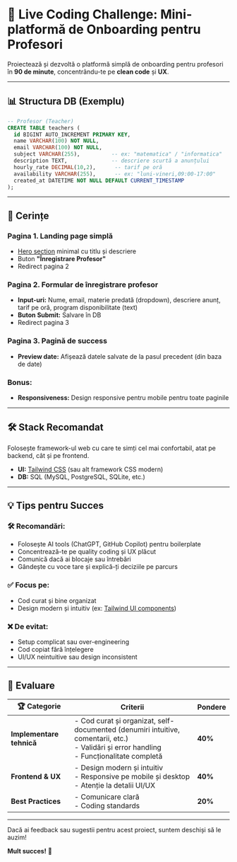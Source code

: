 # 🚀 Live Coding Challenge: Mini-platformă de Onboarding pentru Profesori

Proiectează și dezvoltă o platformă simplă de onboarding pentru profesori în **90 de minute**, concentrându-te pe **clean code** și **UX**.

---

## 📊 Structura DB (Exemplu)

```sql
-- Profesor (Teacher)
CREATE TABLE teachers (
  id BIGINT AUTO_INCREMENT PRIMARY KEY,
  name VARCHAR(100) NOT NULL,
  email VARCHAR(100) NOT NULL,
  subject VARCHAR(255),          -- ex: "matematica" / "informatica"
  description TEXT,              -- descriere scurtă a anunțului
  hourly_rate DECIMAL(10,2),      -- tarif pe oră
  availability VARCHAR(255),      -- ex: "luni-vineri,09:00-17:00"
  created_at DATETIME NOT NULL DEFAULT CURRENT_TIMESTAMP
);
```

---

## 🎯 Cerințe

### Pagina 1. **Landing page simplă**
- [Hero section](https://tailwindui.com/components/marketing/sections/heroes) minimal cu titlu și descriere
- Buton **"Înregistrare Profesor"**
- Redirect pagina 2

### Pagina 2. **Formular de înregistrare profesor**
- **Input-uri:** Nume, email, materie predată (dropdown), descriere anunț, tarif pe oră, program disponibilitate (text)
- **Buton Submit:** Salvare în DB
- Redirect pagina 3

### Pagina 3. **Pagină de success**
- **Preview date:** Afișează datele salvate de la pasul precedent (din baza de date)

### **Bonus:**
- **Responsiveness:** Design responsive pentru mobile pentru toate paginile

---

## 🛠️ Stack Recomandat

Folosește framework-ul web cu care te simți cel mai confortabil, atat pe backend, cât și pe frontend.

- **UI:** [Tailwind CSS](https://tailwindcss.com/) (sau alt framework CSS modern)
- **DB:** SQL (MySQL, PostgreSQL, SQLite, etc.)

---

## 💡 Tips pentru Succes

### 🛠️ **Recomandări:**
- Folosește AI tools (ChatGPT, GitHub Copilot) pentru boilerplate
- Concentrează-te pe quality coding și UX plăcut
- Comunică dacă ai blocaje sau întrebări
- Gândește cu voce tare și explică-ți deciziile pe parcurs

### ✅ **Focus pe:**
- Cod curat și bine organizat
- Design modern și intuitiv (ex: [Tailwind UI components](https://tailwindui.com/components))

### ❌ **De evitat:**
- Setup complicat sau over-engineering
- Cod copiat fără înțelegere
- UI/UX neintuitive sau design inconsistent

---

## 🎯 Evaluare

| 🏆 **Categorie**       | **Criterii**                                                                                                                                                                    | **Pondere** |
|------------------------|---------------------------------------------------------------------------------------------------------------------------------------------------------------------------------|-------------|
| **Implementare tehnică** | - Cod curat și organizat, self-documented (denumiri intuitive, comentarii, etc.)<br>- Validări și error handling<br>- Funcționalitate completă | **40%**     |
| **Frontend & UX**      | - Design modern și intuitiv<br>- Responsive pe mobile și desktop<br>- Atenție la detalii UI/UX                                                                                  | **40%**     |
| **Best Practices**     | - Comunicare clară<br>- Coding standards                                                                                                                                        | **20%**     |

---

Dacă ai feedback sau sugestii pentru acest proiect, suntem deschiși să le auzim!


**Mult succes!** 🚀
